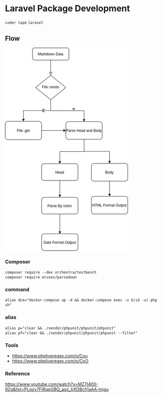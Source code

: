 # Laravel Package Development
###### `coder tape` `laravel`

## Flow

![Flow](https://raw.githubusercontent.com/edwardyi/php-app-docker/laravel-package-development/flow.png)

### Composer

```cmd=
composer require --dev orchestra/testbench
composer require erusev/parsedown
```

### command

```cmd=
alias dce="docker-compose up -d && docker-compose exec -u $(id -u) php sh"
```

### alias

```cmd=
alias p="clear && ./vendor/phpunit/phpunit/phpunit"
alias pf="clear && ./vendor/phpunit/phpunit/phpunit --filter"
```

### Tools

* https://www.phpliveregex.com/p/Cou
* https://www.phpliveregex.com/p/CoO

### Reference
https://www.youtube.com/watch?v=MZ7I400-9Zg&list=PLpzy7FIRqpGBQ_aqz_hXDBch1aAA-lmgu